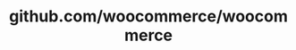 ---
layout: post
title: github.com/woocommerce/woocommerce
categories: link
tags: [انگلیسی, برنامه‌نویسی]
---